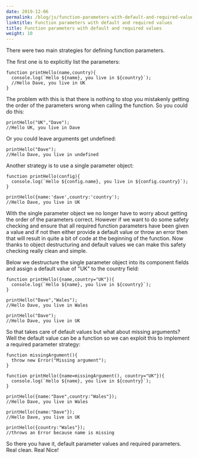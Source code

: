 ```yaml
---
date: 2019-12-06
permalink: /blog/js/function-parameters-with-default-and-required-values
linktitle: Function parameters with default and required values
title: Function parameters with default and required values 
weight: 10
---
```


There were two main strategies for defining function parameters. 

The first one is to explicitly list the parameters:

```
function printHello(name,country){
  console.log(`Hello ${name}, you live in ${country}`);
  //Hello Dave, you live in UK
}
```

The problem with this is that there is nothing to stop you mistakenly getting the order of the parameters wrong when calling the function. So you could do this:

```
printHello("UK","Dave");
//Hello UK, you live in Dave
```


Or you could leave arguments get undefined:

```
printHello("Dave");
//Hello Dave, you live in undefined
```


Another strategy is to use a single parameter object:
```
function printHello(config){
  console.log(`Hello ${config.name}, you live in ${config.country}`);
}

printHello({name:'dave',country:'country');
//Hello Dave, you live in UK
```
With the single parameter object we no longer have to worry about getting the order of the parameters correct. However if we want to do some safety checking and ensure that all required function parameters have been given a value and if not then either provide a default value or throw an error then that will result in quite a bit of code at the beginning of the function.  Now thanks to object destructuring and default values we can make this safety checking really clean and simple.

Below we destructure the single parameter object into its component fields and assign a default value of "UK" to the country field:

```
function printHello({name,country="UK"}){
  console.log(`Hello ${name}, you live in ${country}`);
}

printHello("Dave","Wales");
//Hello Dave, you live in Wales

printHello("Dave");
//Hello Dave, you live in UK
```
So that takes care of default values but what about missing arguments? Well the default value can be a function so we can exploit this to implement a required parameter strategy:

```
function missingArgument(){
  throw new Error("Missing argument");
}

function printHello({name=missingArgument(), country="UK"}){
  console.log(`Hello ${name}, you live in ${country}`);
}

printHello({name:"Dave",country:"Wales"});
//Hello Dave, you live in Wales

printHello({name:"Dave"});
//Hello Dave, you live in UK

printHello({country:"Wales"});
//throws an Error because name is missing
```

So there you have it, default parameter values and required parameters. Real clean. Real Nice!




